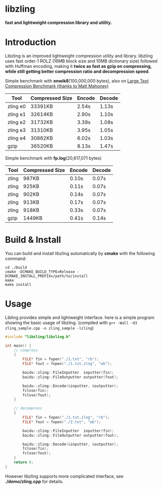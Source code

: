 libzling
========

**fast and lightweight compression library and utility.**

Introduction
============

Libzling is an improved lightweight compression utility and library. libzling uses fast order-1 ROLZ (16MB block size and 10MB dictionary size) followed with Huffman encoding, making it **twice as fast as gzip on compressing, while still getting better compression ratio and decompression speed**.

Simple benchmark with **enwik8**(100,000,000 bytes), also on [Large Text Compression Benchmark (thanks to Matt Mahoney)](http://mattmahoney.net/dc/text.html#2702)

Tool    | Compressed Size | Encode | Decode |
--------|-----------------|--------|--------|
zling e0| 33391KB         | 2.54s  | 1.13s  |
zling e1| 32614KB         | 2.90s  | 1.10s  |
zling e2| 31732KB         | 3.39s  | 1.08s  |
zling e3| 31310KB         | 3.95s  | 1.05s  |
zling e4| 30862KB         | 6.02s  | 1.03s  |
gzip    | 36520KB         | 8.13s  | 1.47s  |

Simple benchmark with **fp.log**(20,617,071 bytes)

Tool  | Compressed Size | Encode | Decode |
------|-----------------|--------|--------|
zling | 987KB           | 0.10s  | 0.07s  |
zling | 925KB           | 0.11s  | 0.07s  |
zling | 902KB           | 0.14s  | 0.07s  |
zling | 913KB           | 0.17s  | 0.07s  |
zling | 918KB           | 0.33s  | 0.07s  |
gzip  | 1449KB          | 0.41s  | 0.14s  |

Build & Install
===============

You can build and install libzling automatically by **cmake** with the following command:

    cd ./build
    cmake -DCMAKE_BUILD_TYPE=Release -DCMAKE_INSTALL_PREFIX=/path/to/install
    make
    make install

Usage
=====

Libling provides simple and lightweight interface. here is a simple program showing the basic usage of libzling. (compiled with `g++ -Wall -O3 zling_sample.cpp -o zling_sample -lzling`)

```C++
#include "libzling/libzling.h"

int main() {
    // compress
    {
        FILE* fin = fopen("./1.txt", "rb");
        FILE* fout = fopen("./1.txt.zlng", "wb");

        baidu::zling::FileInputter  inputter(fin);
        baidu::zling::FileOutputter outputter(fout);

        baidu::zling::Encode(&inputter, &outputter);
        fclose(fin);
        fclose(fout);
    }

    // decompress
    {
        FILE* fin = fopen("./1.txt.zlng", "rb");
        FILE* fout = fopen("./2.txt", "wb");

        baidu::zling::FileInputter  inputter(fin);
        baidu::zling::FileOutputter outputter(fout);

        baidu::zling::Decode(&inputter, &outputter);
        fclose(fin);
        fclose(fout);
    }
    return 0;
}
```
However libzling supports more complicated interface, see **./demo/zling.cpp** for details.
